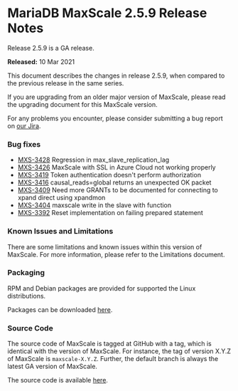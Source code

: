 # MariaDB MaxScale 2.5.9 Release Notes

Release 2.5.9 is a GA release.

**Released:** 10 Mar 2021

This document describes the changes in release 2.5.9, when compared to the previous release in the same series.

If you are upgrading from an older major version of MaxScale, please read the upgrading document for this MaxScale version.

For any problems you encounter, please consider submitting a bug report on [our Jira](https://jira.mariadb.org/projects/MXS).

### Bug fixes

* [MXS-3428](https://jira.mariadb.org/browse/MXS-3428) Regression in max\_slave\_replication\_lag
* [MXS-3426](https://jira.mariadb.org/browse/MXS-3426) MaxScale with SSL in Azure Cloud not working properly
* [MXS-3419](https://jira.mariadb.org/browse/MXS-3419) Token authentication doesn't perform authorization
* [MXS-3416](https://jira.mariadb.org/browse/MXS-3416) causal\_reads=global returns an unexpected OK packet
* [MXS-3409](https://jira.mariadb.org/browse/MXS-3409) Need more GRANTs to be documented for connecting to xpand direct using xpandmon
* [MXS-3404](https://jira.mariadb.org/browse/MXS-3404) maxscale write in the slave with function
* [MXS-3392](https://jira.mariadb.org/browse/MXS-3392) Reset implementation on failing prepared statement

### Known Issues and Limitations

There are some limitations and known issues within this version of MaxScale. For more information, please refer to the Limitations document.

### Packaging

RPM and Debian packages are provided for supported the Linux distributions.

Packages can be downloaded [here](https://mariadb.com/downloads/#mariadb_platform-mariadb_maxscale).

### Source Code

The source code of MaxScale is tagged at GitHub with a tag, which is identical with the version of MaxScale. For instance, the tag of version X.Y.Z of MaxScale is `maxscale-X.Y.Z`. Further, the default branch is always the latest GA version of MaxScale.

The source code is available [here](https://github.com/mariadb-corporation/MaxScale).
